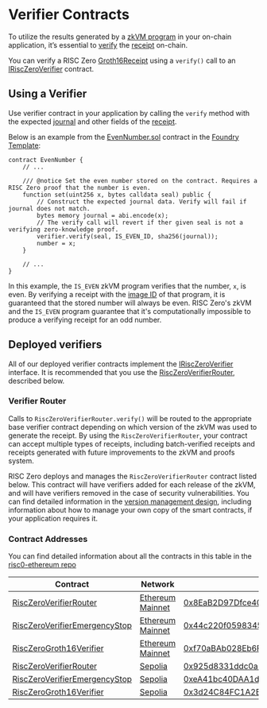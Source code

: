 # Verifier Contracts

To utilize the results generated by a [zkVM program][term-zkvm-program] in your on-chain application, it’s essential to [verify][term-verify] the [receipt][term-receipt] on-chain.

You can verify a RISC Zero [Groth16Receipt] using a `verify()` call to an [IRiscZeroVerifier][IRiscZeroVerifier] contract.

## Using a Verifier

Use verifier contract in your application by calling the `verify` method with the expected [journal][term-journal] and other fields of the [receipt][term-receipt].

Below is an example from the [EvenNumber.sol][EvenNumber.sol] contract in the [Foundry Template][foundry-template]:

```solidity
contract EvenNumber {
    // ...

    /// @notice Set the even number stored on the contract. Requires a RISC Zero proof that the number is even.
    function set(uint256 x, bytes calldata seal) public {
        // Construct the expected journal data. Verify will fail if journal does not match.
        bytes memory journal = abi.encode(x);
        // The verify call will revert if ther given seal is not a verifying zero-knowledge proof.
        verifier.verify(seal, IS_EVEN_ID, sha256(journal));
        number = x;
    }

    // ...
}
```

In this example, the `IS_EVEN` zkVM program verifies that the number, `x`, is even.
By verifying a receipt with the [image ID][term-image-id] of that program, it is guaranteed that the stored number will always be even.
RISC Zero's zkVM and the `IS_EVEN` program guarantee that it's computationally impossible to produce a verifying receipt for an odd number.

## Deployed verifiers

All of our deployed verifier contracts implement the [IRiscZeroVerifier][IRiscZeroVerifier] interface.
It is recommended that you use the [RiscZeroVerifierRouter][RiscZeroVerifierRouter.sol], described below.

### Verifier Router

Calls to `RiscZeroVerifierRouter.verify()` will be routed to the appropriate base verifier contract depending on which version of the zkVM was used to generate the receipt.
By using the `RiscZeroVerifierRouter`, your contract can accept multiple types of receipts, including batch-verified receipts and receipts generated with future improvements to the zkVM and proofs system.

RISC Zero deploys and manages the `RiscZeroVerifierRouter` contract listed below.
This contract will have verifiers added for each release of the zkVM, and will have verifiers removed in the case of security vulnerabilities.
You can find detailed information in the [version management design][VersionManagement], including information about how to manage your own copy of the smart contracts, if your application requires it.

### Contract Addresses

You can find detailed information about all the contracts in this table in the [risc0-ethereum repo][risc0-ethereum-contracts]

| Contract                                                           | Network            | Address                                                        |
| ------------------------------------------------------------------ | ------------------ | -------------------------------------------------------------- |
| [RiscZeroVerifierRouter][RiscZeroVerifierRouter.sol]               | [Ethereum Mainnet] | [0x8EaB2D97Dfce405A1692a21b3ff3A172d593D319][mainnet-router]   |
| [RiscZeroVerifierEmergencyStop][RiscZeroVerifierEmergencyStop.sol] | [Ethereum Mainnet] | [0x44c220f0598345195cE99AD6A57aDfFcb9Ea33e7][mainnet-estop]    |
| [RiscZeroGroth16Verifier][RiscZeroGroth16Verifier.sol]             | [Ethereum Mainnet] | [0xf70aBAb028Eb6F4100A24B203E113D94E87DE93C][mainnet-verifier] |
| [RiscZeroVerifierRouter][RiscZeroVerifierRouter.sol]               | [Sepolia]          | [0x925d8331ddc0a1F0d96E68CF073DFE1d92b69187][sepolia-router] |
| [RiscZeroVerifierEmergencyStop][RiscZeroVerifierEmergencyStop.sol] | [Sepolia]          | [0xeA41bc40DAA1d0E681c7e8eA449b89a290e922e8][sepolia-estop] |
| [RiscZeroGroth16Verifier][RiscZeroGroth16Verifier.sol]             | [Sepolia]          | [0x3d24C84FC1A2B26f9229e58ddDf11A8dfba802d0][sepolia-verifier] |

<!-- TODO: Move this example into risc0-ethereum such that it will be under the same version management -->
[Ethereum Mainnet]: https://ethereum.org/nb/developers/docs/networks/#ethereum-mainnet
[EvenNumber.sol]: https://github.com/risc0/risc0-foundry-template/blob/27eba00a5237cbefd0c742dee73ced697df3527a/contracts/EvenNumber.sol#L46-L52
[Groth16Receipt]: https://docs.rs/risc0-zkvm/1.0/risc0_zkvm/struct.Groth16Receipt.html
[IRiscZeroVerifier]: https://github.com/risc0/risc0-ethereum/blob/release-1.0/contracts/src/IRiscZeroVerifier.sol
[RiscZeroGroth16Verifier.sol]: https://github.com/risc0/risc0-ethereum/blob/release-1.0/contracts/src/groth16/RiscZeroGroth16Verifier.sol
[RiscZeroVerifierEmergencyStop.sol]: https://github.com/risc0/risc0-ethereum/blob/release-1.0/contracts/src/RiscZeroVerifierEmergencyStop.sol
[RiscZeroVerifierRouter.sol]: https://github.com/risc0/risc0-ethereum/blob/release-1.0/contracts/src/RiscZeroVerifierRouter.sol
[Sepolia]: https://ethereum.org/nb/developers/docs/networks#sepolia
[VersionManagement]: https://github.com/risc0/risc0-ethereum/blob/release-1.0/contracts/version-management-design.md
[foundry-template]: https://github.com/risc0/risc0-foundry-template
[mainnet-estop]: https://etherscan.io/address/0x44c220f0598345195cE99AD6A57aDfFcb9Ea33e7#code
[mainnet-router]: https://etherscan.io/address/0x8EaB2D97Dfce405A1692a21b3ff3A172d593D319#code
[mainnet-verifier]: https://etherscan.io/address/0xf70aBAb028Eb6F4100A24B203E113D94E87DE93C#code
[risc0-ethereum-contracts]: https://github.com/risc0/risc0-ethereum/tree/release-1.0/contracts
[sepolia-estop]: https://sepolia.etherscan.io/address/0xeA41bc40DAA1d0E681c7e8eA449b89a290e922e8#code
[sepolia-router]: https://sepolia.etherscan.io/address/0x925d8331ddc0a1F0d96E68CF073DFE1d92b69187#code
[sepolia-verifier]: https://sepolia.etherscan.io/address/0x3d24C84FC1A2B26f9229e58ddDf11A8dfba802d0#code
[term-image-id]: /terminology#image-id
[term-journal]: /terminology#journal
[term-receipt]: /terminology#receipt
[term-verify]: /terminology#verify
[term-zkvm-program]: /terminology#zkvm-program
